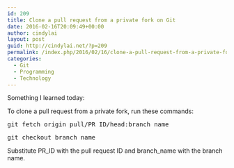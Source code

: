 ```yaml
---
id: 209
title: Clone a pull request from a private fork on Git
date: 2016-02-16T20:09:49+00:00
author: cindylai
layout: post
guid: http://cindylai.net/?p=209
permalink: /index.php/2016/02/16/clone-a-pull-request-from-a-private-fork-on-git/
categories:
  - Git
  - Programming
  - Technology
---
```

Something I learned today:

To clone a pull request from a private fork, run these commands:

<pre class="brush: plain; title: ; notranslate" title="">git fetch origin pull/PR_ID/head:branch_name</pre>

<pre class="brush: plain; title: ; notranslate" title="">git checkout branch_name</pre>

Substitute PR\_ID with the pull request ID and branch\_name with the branch name.